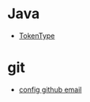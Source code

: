 # Java
 * [TokenType](https://marshallou.github.io/learning-notes/Java/tokenType.md)


# git
* [config github email](https://help.github.com/articles/setting-your-commit-email-address-in-git/) 

